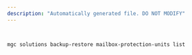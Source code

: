 ```yaml
---
description: "Automatically generated file. DO NOT MODIFY"
---
```


```bash


mgc solutions backup-restore mailbox-protection-units list

```